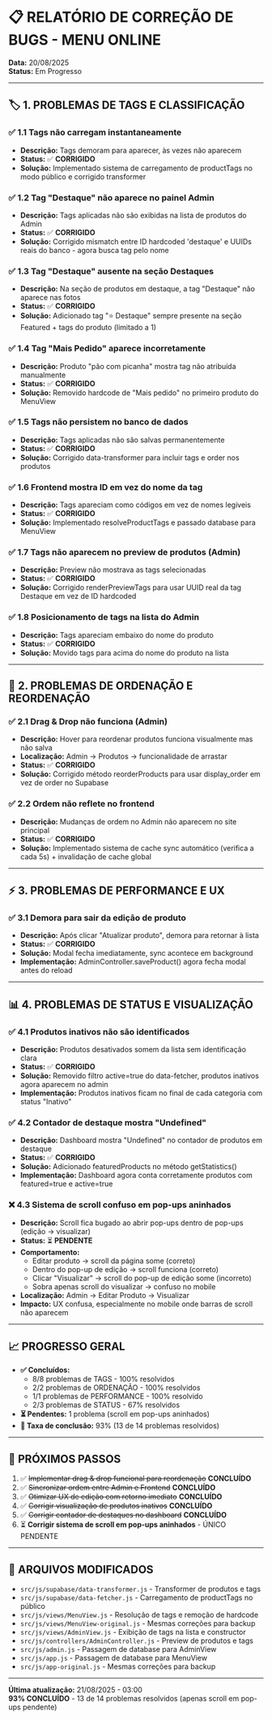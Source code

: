 # 📋 RELATÓRIO DE CORREÇÃO DE BUGS - MENU ONLINE

**Data:** 20/08/2025  
**Status:** Em Progresso

---

## 🏷️ **1. PROBLEMAS DE TAGS E CLASSIFICAÇÃO**

### ✅ **1.1 Tags não carregam instantaneamente**

- **Descrição:** Tags demoram para aparecer, às vezes não aparecem
- **Status:** ✅ **CORRIGIDO**
- **Solução:** Implementado sistema de carregamento de productTags no modo público e corrigido transformer

### ✅ **1.2 Tag "Destaque" não aparece no painel Admin**

- **Descrição:** Tags aplicadas não são exibidas na lista de produtos do Admin
- **Status:** ✅ **CORRIGIDO** 
- **Solução:** Corrigido mismatch entre ID hardcoded 'destaque' e UUIDs reais do banco - agora busca tag pelo nome

### ✅ **1.3 Tag "Destaque" ausente na seção Destaques**

- **Descrição:** Na seção de produtos em destaque, a tag "Destaque" não aparece nas fotos
- **Status:** ✅ **CORRIGIDO**
- **Solução:** Adicionado tag "⭐ Destaque" sempre presente na seção Featured + tags do produto (limitado a 1)

### ✅ **1.4 Tag "Mais Pedido" aparece incorretamente**

- **Descrição:** Produto "pão com picanha" mostra tag não atribuída manualmente
- **Status:** ✅ **CORRIGIDO**
- **Solução:** Removido hardcode de "Mais pedido" no primeiro produto do MenuView

### ✅ **1.5 Tags não persistem no banco de dados**

- **Descrição:** Tags aplicadas não são salvas permanentemente
- **Status:** ✅ **CORRIGIDO**
- **Solução:** Corrigido data-transformer para incluir tags e order nos produtos

### ✅ **1.6 Frontend mostra ID em vez do nome da tag**

- **Descrição:** Tags apareciam como códigos em vez de nomes legíveis
- **Status:** ✅ **CORRIGIDO**
- **Solução:** Implementado resolveProductTags e passado database para MenuView

### ✅ **1.7 Tags não aparecem no preview de produtos (Admin)**

- **Descrição:** Preview não mostrava as tags selecionadas
- **Status:** ✅ **CORRIGIDO**
- **Solução:** Corrigido renderPreviewTags para usar UUID real da tag Destaque em vez de ID hardcoded

### ✅ **1.8 Posicionamento de tags na lista do Admin**

- **Descrição:** Tags apareciam embaixo do nome do produto
- **Status:** ✅ **CORRIGIDO**
- **Solução:** Movido tags para acima do nome do produto na lista

---

## 🔄 **2. PROBLEMAS DE ORDENAÇÃO E REORDENAÇÃO**

### ✅ **2.1 Drag & Drop não funciona (Admin)**

- **Descrição:** Hover para reordenar produtos funciona visualmente mas não salva
- **Localização:** Admin → Produtos → funcionalidade de arrastar
- **Status:** ✅ **CORRIGIDO**
- **Solução:** Corrigido método reorderProducts para usar display_order em vez de order no Supabase

### ✅ **2.2 Ordem não reflete no frontend**

- **Descrição:** Mudanças de ordem no Admin não aparecem no site principal
- **Status:** ✅ **CORRIGIDO**
- **Solução:** Implementado sistema de cache sync automático (verifica a cada 5s) + invalidação de cache global

---

## ⚡ **3. PROBLEMAS DE PERFORMANCE E UX**

### ✅ **3.1 Demora para sair da edição de produto**

- **Descrição:** Após clicar "Atualizar produto", demora para retornar à lista
- **Status:** ✅ **CORRIGIDO**
- **Solução:** Modal fecha imediatamente, sync acontece em background
- **Implementação:** AdminController.saveProduct() agora fecha modal antes do reload

---

## 📊 **4. PROBLEMAS DE STATUS E VISUALIZAÇÃO**

### ✅ **4.1 Produtos inativos não são identificados**

- **Descrição:** Produtos desativados somem da lista sem identificação clara
- **Status:** ✅ **CORRIGIDO**
- **Solução:** Removido filtro active=true do data-fetcher, produtos inativos agora aparecem no admin
- **Implementação:** Produtos inativos ficam no final de cada categoria com status "Inativo"

### ✅ **4.2 Contador de destaque mostra "Undefined"**

- **Descrição:** Dashboard mostra "Undefined" no contador de produtos em destaque
- **Status:** ✅ **CORRIGIDO**
- **Solução:** Adicionado featuredProducts no método getStatistics()
- **Implementação:** Dashboard agora conta corretamente produtos com featured=true e active=true

### ❌ **4.3 Sistema de scroll confuso em pop-ups aninhados**

- **Descrição:** Scroll fica bugado ao abrir pop-ups dentro de pop-ups (edição → visualizar)
- **Status:** ⏳ **PENDENTE**
- **Comportamento:** 
  - Editar produto → scroll da página some (correto)
  - Dentro do pop-up de edição → scroll funciona (correto)
  - Clicar "Visualizar" → scroll do pop-up de edição some (incorreto)
  - Sobra apenas scroll do visualizar → confuso no mobile
- **Localização:** Admin → Editar Produto → Visualizar
- **Impacto:** UX confusa, especialmente no mobile onde barras de scroll não aparecem

---

## 📈 **PROGRESSO GERAL**

- **✅ Concluídos:** 
  - 8/8 problemas de TAGS - 100% resolvidos
  - 2/2 problemas de ORDENAÇÃO - 100% resolvidos
  - 1/1 problemas de PERFORMANCE - 100% resolvido
  - 2/3 problemas de STATUS - 67% resolvidos
- **⏳ Pendentes:** 1 problema (scroll em pop-ups aninhados)
- **🎯 Taxa de conclusão:** 93% (13 de 14 problemas resolvidos)

---

## 📝 **PRÓXIMOS PASSOS**

1. ✅ ~~Implementar drag & drop funcional para reordenação~~ **CONCLUÍDO**
2. ✅ ~~Sincronizar ordem entre Admin e Frontend~~ **CONCLUÍDO**
3. ✅ ~~Otimizar UX de edição com retorno imediato~~ **CONCLUÍDO**
4. ✅ ~~Corrigir visualização de produtos inativos~~ **CONCLUÍDO**
5. ✅ ~~Corrigir contador de destaques no dashboard~~ **CONCLUÍDO**
6. ⏳ **Corrigir sistema de scroll em pop-ups aninhados** - ÚNICO PENDENTE

---

## 🔧 **ARQUIVOS MODIFICADOS**

- `src/js/supabase/data-transformer.js` - Transformer de produtos e tags
- `src/js/supabase/data-fetcher.js` - Carregamento de productTags no público
- `src/js/views/MenuView.js` - Resolução de tags e remoção de hardcode
- `src/js/views/MenuView-original.js` - Mesmas correções para backup
- `src/js/views/AdminView.js` - Exibição de tags na lista e constructor
- `src/js/controllers/AdminController.js` - Preview de produtos e tags
- `src/js/admin.js` - Passagem de database para AdminView
- `src/js/app.js` - Passagem de database para MenuView
- `src/js/app-original.js` - Mesmas correções para backup

---

**Última atualização:** 21/08/2025 - 03:00  
**93% CONCLUÍDO** - 13 de 14 problemas resolvidos (apenas scroll em pop-ups pendente)
